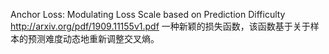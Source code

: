 Anchor Loss: Modulating Loss Scale based on Prediction Difficulty
http://arxiv.org/pdf/1909.11155v1.pdf
一种新颖的损失函数，该函数基于关于样本的预测难度动态地重新调整交叉熵。